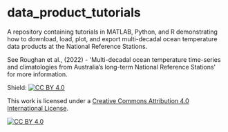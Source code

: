 # data_product_tutorials

A repository containing tutorials in MATLAB, Python, and R demonstrating how to download, load, plot, and export multi-decadal ocean temperature data products at the National Reference Stations.

See Roughan et al., (2022) - 'Multi-decadal ocean temperature time-series and climatologies from Australia’s long-term National Reference Stations' for more information.

Shield: [![CC BY 4.0][cc-by-shield]][cc-by]

This work is licensed under a
[Creative Commons Attribution 4.0 International License][cc-by].

[![CC BY 4.0][cc-by-image]][cc-by]

[cc-by]: http://creativecommons.org/licenses/by/4.0/
[cc-by-image]: https://i.creativecommons.org/l/by/4.0/88x31.png
[cc-by-shield]: https://img.shields.io/badge/License-CC%20BY%204.0-lightgrey.svg

